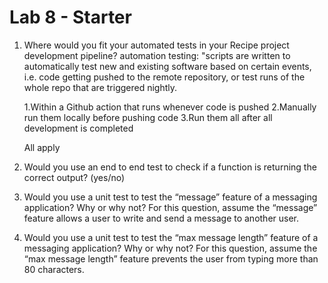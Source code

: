 # Lab 8 - Starter

1) Where would you fit your automated tests in your Recipe project development pipeline?
   automation testing: "scripts are written to automatically test new and existing software based on certain events, i.e. code getting pushed to the remote repository, or test runs of the whole repo that are triggered nightly.

   1.Within a Github action that runs whenever code is pushed 
   2.Manually run them locally before pushing code
   3.Run them all after all development is completed

   All apply

2) Would you use an end to end test to check if a function is returning the correct output? (yes/no)
   
   
3) Would you use a unit test to test the “message” feature of a messaging application? Why or why not? For this question, assume the “message” feature allows a user to write and send a message to another user.

4) Would you use a unit test to test the “max message length” feature of a messaging application? Why or why not? For this question, assume the “max message length” feature prevents the user from typing more than 80 characters.